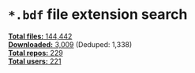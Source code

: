 `*.bdf` file extension search
=============================

[**Total files:** 144,442](https://github.com/search?q=extension%3Abdf+NOT+nothack&type=Code)  
[**Downloaded:** 3,009](./urls.log)  (Deduped: 1,338)  
[**Total repos:** 229](./repos.log)  
[**Total users:** 221](./users.log)  
